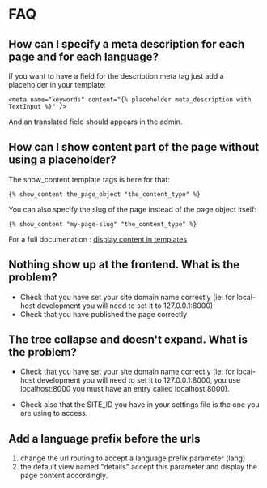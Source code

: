 # FAQ #

## How can I specify a meta description for each page and for each language? ##

If you want to have a field for the description meta tag just add a placeholder in your template:

```
<meta name="keywords" content="{% placeholder meta_description with TextInput %}" />
```

And an translated field should appears in the admin.

## How can I show content part of the page without using a placeholder? ##

The show\_content template tags is here for that:

```
{% show_content the_page_object "the_content_type" %}
```

You can also specify the slug of the page instead of the page object itself:

```
{% show_content "my-page-slug" "the_content_type" %}
```

For a full documenation : [display content in templates](DisplayContentInTemplates.md)

## Nothing show up at the frontend. What is the problem? ##

  * Check that you have set your site domain name correctly (ie: for local-host development you will need to set it to 127.0.0.1:8000)
  * Check that you have published the page correctly

## The tree collapse and doesn't expand. What is the problem? ##

  * Check that you have set your site domain name correctly (ie: for local-host development you will need to set it to 127.0.0.1:8000, you use localhost:8000 you must have an entry called localhost:8000).

  * Check also that the SITE\_ID you have in your settings file is the one you are using to access.

## Add a language prefix before the urls ##

  1. change the url routing to accept a language prefix parameter (lang)
  1. the default view named "details" accept this parameter and display the page content accordingly.